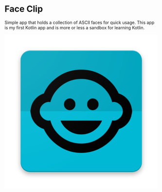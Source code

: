 # Face Clip
Simple app that holds a collection of ASCII faces for quick usage.
This app is my first Kotlin app and is more or less a sandbox for learning
Kotlin.

![alt](app/src/main/res/web_hi_res_512.png)